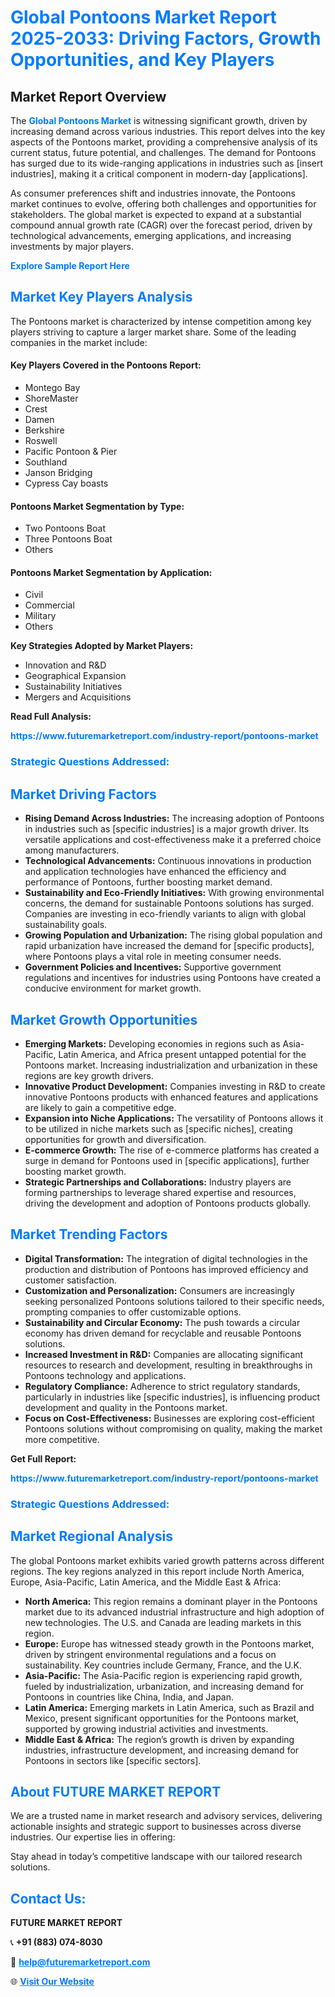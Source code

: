 <h1 style="color: #007BFF;">Global Pontoons Market Report 2025-2033: Driving Factors, Growth Opportunities, and Key Players</h1>

<section id="overview">
<h2>Market Report Overview</h2>
<p>The <a href="https://www.futuremarketreport.com/industry-report/pontoons-market" style="color: #007BFF; text-decoration: none;"><strong>Global Pontoons Market</strong></a> is witnessing significant growth, driven by increasing demand across various industries. This report delves into the key aspects of the Pontoons market, providing a comprehensive analysis of its current status, future potential, and challenges. The demand for Pontoons has surged due to its wide-ranging applications in industries such as [insert industries], making it a critical component in modern-day [applications].</p>
<p>As consumer preferences shift and industries innovate, the Pontoons market continues to evolve, offering both challenges and opportunities for stakeholders. The global market is expected to expand at a substantial compound annual growth rate (CAGR) over the forecast period, driven by technological advancements, emerging applications, and increasing investments by major players.</p>
</section>

<section id="overview">
<p><a href="https://www.futuremarketreport.com/request-sample/reportId=104821" style="color: #007BFF; text-decoration: none;"><strong>Explore Sample Report Here</strong></a></p>
</section>

<section id="key-players">
<h2 style="color: #007BFF;">Market Key Players Analysis</h2>
<p>The Pontoons market is characterized by intense competition among key players striving to capture a larger market share. Some of the leading companies in the market include:</p>
<h4>Key Players Covered in the Pontoons Report:</h4>
<ul><li>Montego Bay</li><li>ShoreMaster</li><li>Crest</li><li>Damen</li><li>Berkshire</li><li>Roswell</li><li>Pacific Pontoon &amp; Pier</li><li>Southland</li><li>Janson Bridging</li><li>Cypress Cay boasts</li></ul>
<h4>Pontoons Market Segmentation by Type:</h4>
<ul><li>Two Pontoons Boat</li><li>Three Pontoons Boat</li><li>Others</li></ul>

<h4>Pontoons Market Segmentation by Application:</h4>
<ul><li>Civil</li><li>Commercial</li><li>Military</li><li>Others</li></ul>
<p><strong>Key Strategies Adopted by Market Players:</strong></p>
<ul>
<li>Innovation and R&D</li>
<li>Geographical Expansion</li>
<li>Sustainability Initiatives</li>
<li>Mergers and Acquisitions</li>
</ul>
</section>

<section>
<p><strong>Read Full Analysis: </strong></p><a href="https://www.futuremarketreport.com/industry-report/pontoons-market" style="color: #007BFF; text-decoration: none;"><strong>https://www.futuremarketreport.com/industry-report/pontoons-market</strong></a>
<h3 style="color: #007BFF;">Strategic Questions Addressed:</h3>
</section>

<section id="driving-factors">
<h2 style="color: #007BFF;">Market Driving Factors</h2>
<ul>
<li><strong>Rising Demand Across Industries:</strong> The increasing adoption of Pontoons in industries such as [specific industries] is a major growth driver. Its versatile applications and cost-effectiveness make it a preferred choice among manufacturers.</li>
<li><strong>Technological Advancements:</strong> Continuous innovations in production and application technologies have enhanced the efficiency and performance of Pontoons, further boosting market demand.</li>
<li><strong>Sustainability and Eco-Friendly Initiatives:</strong> With growing environmental concerns, the demand for sustainable Pontoons solutions has surged. Companies are investing in eco-friendly variants to align with global sustainability goals.</li>
<li><strong>Growing Population and Urbanization:</strong> The rising global population and rapid urbanization have increased the demand for [specific products], where Pontoons plays a vital role in meeting consumer needs.</li>
<li><strong>Government Policies and Incentives:</strong> Supportive government regulations and incentives for industries using Pontoons have created a conducive environment for market growth.</li>
</ul>
</section>

<section id="growth-opportunities">
<h2 style="color: #007BFF;">Market Growth Opportunities</h2>
<ul>
<li><strong>Emerging Markets:</strong> Developing economies in regions such as Asia-Pacific, Latin America, and Africa present untapped potential for the Pontoons market. Increasing industrialization and urbanization in these regions are key growth drivers.</li>
<li><strong>Innovative Product Development:</strong> Companies investing in R&D to create innovative Pontoons products with enhanced features and applications are likely to gain a competitive edge.</li>
<li><strong>Expansion into Niche Applications:</strong> The versatility of Pontoons allows it to be utilized in niche markets such as [specific niches], creating opportunities for growth and diversification.</li>
<li><strong>E-commerce Growth:</strong> The rise of e-commerce platforms has created a surge in demand for Pontoons used in [specific applications], further boosting market growth.</li>
<li><strong>Strategic Partnerships and Collaborations:</strong> Industry players are forming partnerships to leverage shared expertise and resources, driving the development and adoption of Pontoons products globally.</li>
</ul>
</section>

<section id="trending-factors">
<h2 style="color: #007BFF;">Market Trending Factors</h2>
<ul>
<li><strong>Digital Transformation:</strong> The integration of digital technologies in the production and distribution of Pontoons has improved efficiency and customer satisfaction.</li>
<li><strong>Customization and Personalization:</strong> Consumers are increasingly seeking personalized Pontoons solutions tailored to their specific needs, prompting companies to offer customizable options.</li>
<li><strong>Sustainability and Circular Economy:</strong> The push towards a circular economy has driven demand for recyclable and reusable Pontoons solutions.</li>
<li><strong>Increased Investment in R&D:</strong> Companies are allocating significant resources to research and development, resulting in breakthroughs in Pontoons technology and applications.</li>
<li><strong>Regulatory Compliance:</strong> Adherence to strict regulatory standards, particularly in industries like [specific industries], is influencing product development and quality in the Pontoons market.</li>
<li><strong>Focus on Cost-Effectiveness:</strong> Businesses are exploring cost-efficient Pontoons solutions without compromising on quality, making the market more competitive.</li>
</ul>
</section>

<section>
<p><strong>Get Full Report: </strong></p><a href="https://www.futuremarketreport.com/industry-report/pontoons-market" style="color: #007BFF; text-decoration: none;"><strong>https://www.futuremarketreport.com/industry-report/pontoons-market</strong></a>
<h3 style="color: #007BFF;">Strategic Questions Addressed:</h3>
</section>


<section id="regional-analysis">
<h2 style="color: #007BFF;">Market Regional Analysis</h2>
<p>The global Pontoons market exhibits varied growth patterns across different regions. The key regions analyzed in this report include North America, Europe, Asia-Pacific, Latin America, and the Middle East & Africa:</p>
<ul>
<li><strong>North America:</strong> This region remains a dominant player in the Pontoons market due to its advanced industrial infrastructure and high adoption of new technologies. The U.S. and Canada are leading markets in this region.</li>
<li><strong>Europe:</strong> Europe has witnessed steady growth in the Pontoons market, driven by stringent environmental regulations and a focus on sustainability. Key countries include Germany, France, and the U.K.</li>
<li><strong>Asia-Pacific:</strong> The Asia-Pacific region is experiencing rapid growth, fueled by industrialization, urbanization, and increasing demand for Pontoons in countries like China, India, and Japan.</li>
<li><strong>Latin America:</strong> Emerging markets in Latin America, such as Brazil and Mexico, present significant opportunities for the Pontoons market, supported by growing industrial activities and investments.</li>
<li><strong>Middle East & Africa:</strong> The region’s growth is driven by expanding industries, infrastructure development, and increasing demand for Pontoons in sectors like [specific sectors].</li>
</ul>
</section>

<footer>
<h2 style="color: #007BFF;">About FUTURE MARKET REPORT</h2>
<p>We are a trusted name in market research and advisory services, delivering actionable insights and strategic support to businesses across diverse industries. Our expertise lies in offering:</p>

<p>Stay ahead in today’s competitive landscape with our tailored research solutions.</p>

<h2 style="color: #007BFF;">Contact Us:</h2>
<p><strong>FUTURE MARKET REPORT</strong></p>
<p>📞 <strong>+91 (883) 074-8030</strong></p>
<p>📧 <strong><a href="mailto:help@futuremarketreport.com" style="color: #007BFF;">help@futuremarketreport.com</a></strong></p>
<p>🌐 <strong><a href="https://www.futuremarketreport.com/" style="color: #007BFF;">Visit Our Website</a></strong></p>
</footer>